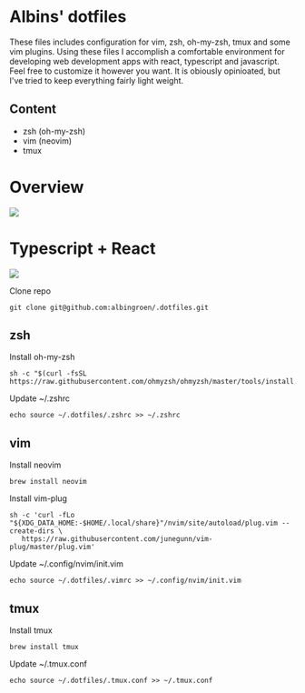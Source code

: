 # Albins' dotfiles

These files includes configuration for vim, zsh, oh-my-zsh, tmux and some vim plugins. Using these files I accomplish a comfortable environment for developing web development apps with react, typescript and javascript. Feel free to customize it however you want. It is obiously opinioated, but I've tried to keep everything fairly light weight.

## Content

- zsh (oh-my-zsh)
- vim (neovim)
- tmux

# Overview
<img src="https://preview.redd.it/peiahnptalz41.png?width=3360&format=png&auto=webp&s=9c4e8225440a06f86b424430aa463c9ceb0df2ed" />

# Typescript + React

<img src="https://cleanshot-cloud-fra.s3.eu-central-1.amazonaws.com/media/2851/8V2UxYnJwHmieUYxSa72rgA0eY38IXe5UqgHs7Zh.jpeg?X-Amz-Content-Sha256=UNSIGNED-PAYLOAD&X-Amz-Algorithm=AWS4-HMAC-SHA256&X-Amz-Credential=AKIA5MF2VVMNBYBOTT5A%2F20200520%2Feu-central-1%2Fs3%2Faws4_request&X-Amz-Date=20200520T111756Z&X-Amz-SignedHeaders=host&X-Amz-Expires=300&X-Amz-Signature=392eb7aa0b1dc0f13ced2ba0eb72050fc417417b7195f3af76c5cc749e0b341d" />

Clone repo

    git clone git@github.com:albingroen/.dotfiles.git

## zsh

Install oh-my-zsh

    sh -c "$(curl -fsSL https://raw.githubusercontent.com/ohmyzsh/ohmyzsh/master/tools/install.sh)"

Update ~/.zshrc

    echo source ~/.dotfiles/.zshrc >> ~/.zshrc

## vim

Install neovim

    brew install neovim

Install vim-plug

    sh -c 'curl -fLo "${XDG_DATA_HOME:-$HOME/.local/share}"/nvim/site/autoload/plug.vim --create-dirs \
       https://raw.githubusercontent.com/junegunn/vim-plug/master/plug.vim'

Update ~/.config/nvim/init.vim

    echo source ~/.dotfiles/.vimrc >> ~/.config/nvim/init.vim

## tmux

Install tmux

    brew install tmux

Update ~/.tmux.conf

    echo source ~/.dotfiles/.tmux.conf >> ~/.tmux.conf

